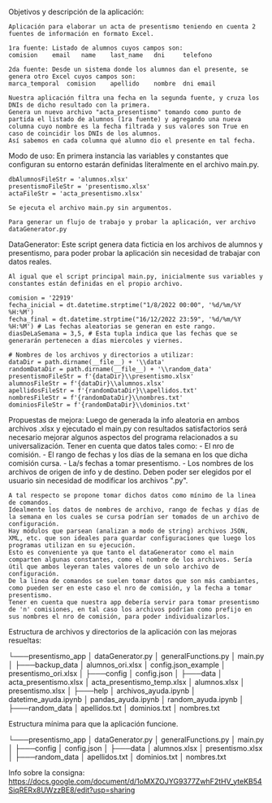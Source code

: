 Objetivos y descripción de la aplicación:

    Aplicación para elaborar un acta de presentismo teniendo en cuenta 2 fuentes de información en formato Excel.

    1ra fuente: Listado de alumnos cuyos campos son:
    comision	email	name	last_name	dni	    telefono

    2da fuente: Desde un sistema donde los alumnos dan el presente, se genera otro Excel cuyos campos son:
    marca_temporal	comision	apellido	nombre	dni	email

    Nuestra aplicación filtra una fecha en la segunda fuente, y cruza los DNIs de dicho resultado con la primera.
    Genera un nuevo archivo "acta_presentismo" tomando como punto de partida el listado de alumnos (1ra fuente) y agregando una nueva columna cuyo nombre es la fecha filtrada y sus valores son True en caso de coincidir los DNIs de los alumnos.
    Así sabemos en cada columna qué alumno dio el presente en tal fecha.

Modo de uso:
    En primera instancia las variables y constantes que configuran su entorno estarán definidas literalmente en el archivo main.py.

    dbAlumnosFileStr = 'alumnos.xlsx'
    presentismoFileStr = 'presentismo.xlsx'
    actaFileStr = 'acta_presentismo.xlsx'

    Se ejecuta el archivo main.py sin argumentos.

    Para generar un flujo de trabajo y probar la aplicación, ver archivo dataGenerator.py

DataGenerator:
    Este script genera data ficticia en los archivos de alumnos y presentismo, para poder probar la aplicación sin necesidad de trabajar con datos reales.

    Al igual que el script principal main.py, inicialmente sus variables y constantes están definidas en el propio archivo.
    
    comision = '22919'
    fecha_inicial = dt.datetime.strptime("1/8/2022 00:00", '%d/%m/%Y %H:%M') 
    fecha_final = dt.datetime.strptime("16/12/2022 23:59", '%d/%m/%Y %H:%M') # Las fechas aleatorias se generan en este rango.
    diasDeLaSemana = 3,5, # Esta tupla indica que las fechas que se generarán pertenecen a días miercoles y viernes.
    
    # Nombres de los archivos y directorios a utilizar:
    dataDir = path.dirname(__file__) + '\\data'
    randomDataDir = path.dirname(__file__) + '\\random_data'
    presentismoFileStr = f'{dataDir}\\presentismo.xlsx'
    alumnosFileStr = f'{dataDir}\\alumnos.xlsx'
    apellidosFileStr = f'{randomDataDir}\\apellidos.txt'
    nombresFileStr = f'{randomDataDir}\\nombres.txt'
    dominiosFileStr = f'{randomDataDir}\\dominios.txt'

Propuestas de mejora:
    Luego de generada la info aleatoria en ambos archivos .xlsx y ejecutado el main.py con resultados satisfactorios será necesario mejorar algunos aspectos del programa relacionados a su universalización.
    Tener en cuenta que datos tales como:
        - El nro de comisión.
        - El rango de fechas y los días de la semana en los que dicha comisión cursa.
        - La/s fechas a tomar presentismo.
        - Los nombres de los archivos de origen de info y de destino.
    Deben poder ser elegidos por el usuario sin necesidad de modificar los archivos ".py".

    A tal respecto se propone tomar dichos datos como mínimo de la linea de comandos.
    Idealmente los datos de nombres de archivo, rango de fechas y días de la semana en los cuales se cursa podrían ser tomados de un archivo de configuración.
    Hay módulos que parsean (analizan a modo de string) archivos JSON, XML, etc. que son ideales para guardar configuraciones que luego los programas utilizan en su ejecución.
    Esto es conveniente ya que tanto el dataGenerator como el main comparten algunas constantes, como el nombre de los archivos. Sería útil que ambos leyeran tales valores de un solo archivo de configuración.
    De la linea de comandos se suelen tomar datos que son más cambiantes, como pueden ser en este caso el nro de comisión, y la fecha a tomar presentismo.
    Tener en cuenta que nuestra app debería servir para tomar presentismo de 'n' comisiones, en tal caso los archivos podrían como prefijo en sus nombres el nro de comisión, para poder individualizarlos.

Estructura de archivos y directorios de la aplicación con las mejoras resueltas:

└───presentismo_app
    │   dataGenerator.py
    │   generalFunctions.py
    │   main.py
    │
    ├───backup_data
    │       alumnos_ori.xlsx
    │       config.json_example
    │       presentismo_ori.xlsx
    │
    ├───config
    │       config.json
    │
    ├───data
    │       acta_presentismo.xlsx
    │       acta_presentismo_temp.xlsx
    │       alumnos.xlsx
    │       presentismo.xlsx
    │
    ├───help
    │       archivos_ayuda.ipynb
    │       datetime_ayuda.ipynb
    │       pandas_ayuda.ipynb
    │       random_ayuda.ipynb
    │
    ├───random_data
    │       apellidos.txt
    │       dominios.txt
    │       nombres.txt

Estructura mínima para que la aplicación funcione.

└───presentismo_app
    │   dataGenerator.py
    │   generalFunctions.py
    │   main.py
    │
    ├───config
    │       config.json
    │
    ├───data
    │       alumnos.xlsx
    │       presentismo.xlsx
    │
    ├───random_data
    │       apellidos.txt
    │       dominios.txt
    │       nombres.txt

Info sobre la consigna:
    https://docs.google.com/document/d/1oMXZOJYG9377ZwhF2tHV_yteKB54SiqRERx8UWzzBE8/edit?usp=sharing